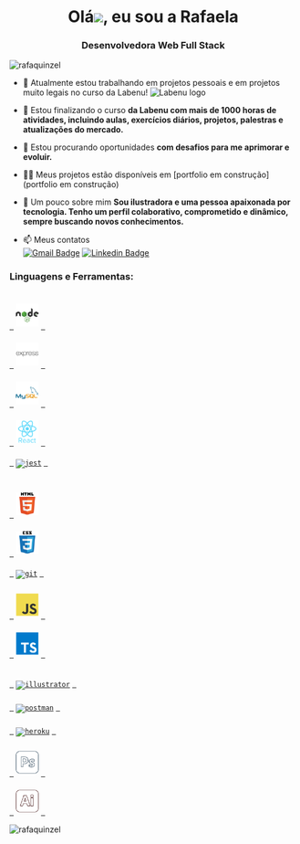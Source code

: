 <h1 align="center">Olá<img src="https://raw.githubusercontent.com/kaueMarques/kaueMarques/master/hi.gif" width="30px">, eu sou a Rafaela</h1>
<h3 align="center">Desenvolvedora Web Full Stack</h3>

<p align="left"> <img src="https://komarev.com/ghpvc/?username=rafaela-quinzel&label=Profile%20views&color=0e75b6&style=flat" alt="rafaquinzel" /> </p>


- 🔭 Atualmente estou trabalhando em projetos pessoais e em projetos muito legais no curso da Labenu! <img src = "https://uploads-ssl.webflow.com/5e790d30d198385b09366d8f/5eab0f1225c2d474a92656df_fav2_LabeNu_.png" width = "24px" alt = "Labenu logo" />

- 🌱 Estou finalizando o curso **da Labenu com mais de 1000 horas de atividades, incluindo aulas, exercícios diários, projetos, palestras e atualizações do mercado.**

- 🤝 Estou procurando oportunidades **com desafios para me aprimorar e evoluir.**

- 👨‍💻 Meus projetos estão disponíveis em [portfolio em construção](portfolio em construção)

- 💬 Um pouco sobre mim **Sou ilustradora e uma pessoa apaixonada por tecnologia. Tenho um perfil colaborativo, comprometido e dinâmico, sempre buscando novos conhecimentos.**

- 📫 Meus contatos<br/>[![Gmail Badge](https://img.shields.io/badge/-Gmail-c14438?style=flat-square&logo=Gmail&logoColor=white&link=mailto:rafaelaquinzel@gmail.com)](mailto:rafaelaquinzel@gmail.com)
[![Linkedin Badge](https://img.shields.io/badge/-LinkedIn-blue?style=flat-square&logo=Linkedin&logoColor=white&link=https://www.linkedin.com/in/rafaela-quinzel-008799132/)](https://www.linkedin.com/in/rafaela-quinzel-008799132/)



<h3 align="left">Linguagens e Ferramentas:</h3>
<code style="text-decoration: none;">
<a href="https://nodejs.org" target="_blank" > <img src="https://raw.githubusercontent.com/devicons/devicon/master/icons/nodejs/nodejs-original-wordmark.svg" alt="nodejs" width="40" height="40" style="margin: 4px;"/> </a>
</code>
<code>
<a href="https://expressjs.com" target="_blank"> <img src="https://raw.githubusercontent.com/devicons/devicon/master/icons/express/express-original-wordmark.svg" alt="express" width="40" height="40" style="margin: 4px;"/> </a> 
</code>
<code>
<a href="https://www.mysql.com/" target="_blank"> <img src="https://raw.githubusercontent.com/devicons/devicon/master/icons/mysql/mysql-original-wordmark.svg" alt="mysql" width="40" height="40" style="margin: 4px;"/> </a>
</code>
<code>
<a href="https://reactjs.org/" target="_blank"> <img src="https://raw.githubusercontent.com/devicons/devicon/master/icons/react/react-original-wordmark.svg" alt="react" width="40" height="40" style="margin: 4px" style =" max-width: 100%; "/> </a>
</code>
<code>
<a href="https://jestjs.io" target="_blank"> <img src="https://www.vectorlogo.zone/logos/jestjsio/jestjsio-icon.svg" alt="jest" width="40" height="40" style="margin: 4px"/> </a>
</code>
<br/>
<code>
<a href="https://www.w3.org/html/" target="_blank"> <img src="https://raw.githubusercontent.com/devicons/devicon/master/icons/html5/html5-original-wordmark.svg" alt="html5" width="40" height="40" style="margin: 4px"/></a> 
</code>
<code>
<a href="https://www.w3schools.com/css/" target="_blank"> <img src="https://raw.githubusercontent.com/devicons/devicon/master/icons/css3/css3-original-wordmark.svg" alt="css3" width="40" height="40" style="margin: 4px"/></a>
</code> 
<code>
<a href="https://git-scm.com/" target="_blank"> <img src="https://www.vectorlogo.zone/logos/git-scm/git-scm-icon.svg" alt="git" width="40" height="40" style="margin: 4px"/> </a> 
</code>
<code>
<a href="https://developer.mozilla.org/en-US/docs/Web/JavaScript" target="_blank"> <img src="https://raw.githubusercontent.com/devicons/devicon/master/icons/javascript/javascript-original.svg" alt="javascript" width="40" height="40" style="margin: 4px"/> </a>
</code>
<code>
<a href="https://www.typescriptlang.org/" target="_blank"> <img src="https://raw.githubusercontent.com/devicons/devicon/master/icons/typescript/typescript-original.svg" alt="typescript" width="40" height="40" style="margin: 4px"/> </a>
</code>
<br/>
<code>
<a href="https://code.visualstudio.com/" target="_blank"> <img src="https://cdn.dicastech.net/wp-content/uploads/2020/02/22153657/vscode.png" alt="illustrator" width="40" height="40" style="margin: 4px"/> </a>
</code>
<code>
<a href="https://postman.com" target="_blank"> <img src="https://www.vectorlogo.zone/logos/getpostman/getpostman-icon.svg" alt="postman" width="40" height="40" style="margin: 4px"/> </a>
</code>
<code>
<a href="https://heroku.com" target="_blank"> <img src="https://www.vectorlogo.zone/logos/heroku/heroku-icon.svg" alt="heroku" width="40" height="40" style="margin: 4px"/> </a>
</code> 
<code>
<a href="https://www.photoshop.com/en" target="_blank"> <img src="https://raw.githubusercontent.com/devicons/devicon/master/icons/photoshop/photoshop-line.svg" alt="photoshop" width="40" height="40" style="margin: 4px"/> </a>
</code>
<code>
<a href="https://www.adobe.com/br/products/illustrator.html" target="_blank"> <img src="https://raw.githubusercontent.com/devicons/devicon/master/icons/illustrator/illustrator-line.svg" alt="illustrator" width="40" height="40" style="margin: 4px"/> </a>
</code>
<!-- <p align="left"> <a href="https://aws.amazon.com" target="_blank"> <img src="https://raw.githubusercontent.com/devicons/devicon/master/icons/amazonwebservices/amazonwebservices-original-wordmark.svg" alt="aws" width="40" height="40"/> </a>  -->
<!-- <a href="https://firebase.google.com/" target="_blank"> <img src="https://www.vectorlogo.zone/logos/firebase/firebase-icon.svg" alt="firebase" width="40" height="40"/> </a>  -->
<!-- <a href="https://www.linux.org/" target="_blank"> <img src="https://raw.githubusercontent.com/devicons/devicon/master/icons/linux/linux-original.svg" alt="linux" width="40" height="40"/> </a> -->
<!-- <img src="https://raw.githubusercontent.com/devicons/devicon/master/icons/postgresql/postgresql-original-wordmark.svg" alt="postgresql" width="20" height="20"/> -->
</p>
<p align="left">
<img src="https://github-readme-stats.vercel.app/api?username=rafaela-quinzel&show_icons=true" alt="rafaquinzel"/> 
</p>
<!--
Here are some ideas to get you started:

- 🔭 I’m currently working on ...
- 🌱 I’m currently learning ...
- 👯 I’m looking to collaborate on ...
- 🤔 I’m looking for help with ...
- 💬 Ask me about ...
- 📫 How to reach me: ...
- 😄 Pronouns: ...
- ⚡ Fun fact: ...
-->

